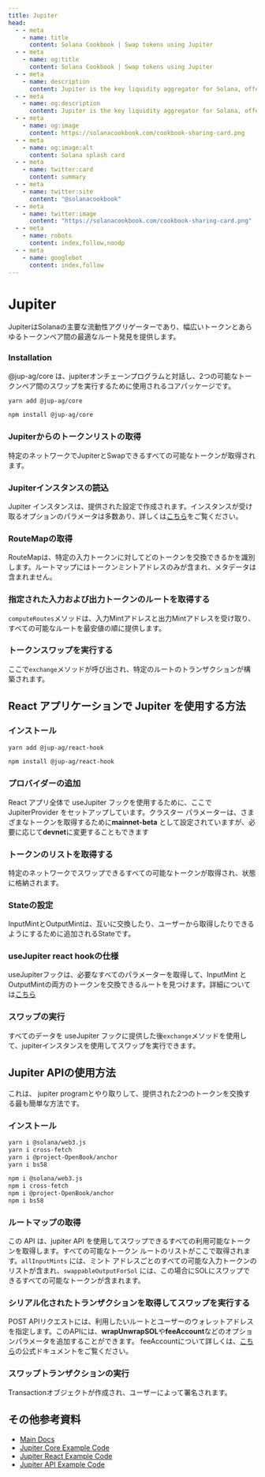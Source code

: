 ```yaml
---
title: Jupiter
head:
  - - meta
    - name: title
      content: Solana Cookbook | Swap tokens using Jupiter
  - - meta
    - name: og:title
      content: Solana Cookbook | Swap tokens using Jupiter
  - - meta
    - name: description
      content: Jupiter is the key liquidity aggregator for Solana, offering the widest range of tokens and best route discovery between any token pair.
  - - meta
    - name: og:description
      content: Jupiter is the key liquidity aggregator for Solana, offering the widest range of tokens and best route discovery between any token pair.
  - - meta
    - name: og:image
      content: https://solanacookbook.com/cookbook-sharing-card.png
  - - meta
    - name: og:image:alt
      content: Solana splash card
  - - meta
    - name: twitter:card
      content: summary
  - - meta
    - name: twitter:site
      content: "@solanacookbook"
  - - meta
    - name: twitter:image
      content: "https://solanacookbook.com/cookbook-sharing-card.png"
  - - meta
    - name: robots
      content: index,follow,noodp
  - - meta
    - name: googlebot
      content: index,follow
---
```


# Jupiter

JupiterはSolanaの主要な流動性アグリゲーターであり、幅広いトークンとあらゆるトークンペア間の最適なルート発見を提供します。

### Installation

@jup-ag/core は、jupiterオンチェーンプログラムと対話し、2つの可能なトークンペア間のスワップを実行するために使用されるコアパッケージです。

<CodeGroup>
  <CodeGroupItem title="YARN" active>

```bash
yarn add @jup-ag/core
```

  </CodeGroupItem>

  <CodeGroupItem title="NPM">

```bash
npm install @jup-ag/core
```

  </CodeGroupItem>
</CodeGroup>

### Jupiterからのトークンリストの取得

特定のネットワークでJupiterとSwapできるすべての可能なトークンが取得されます。

<SolanaCodeGroup>
  <SolanaCodeGroupItem title="TS" active>

  <template v-slot:default>

@[code](@/code/jupiter/token-list/main.en.ts)

  </template>

  <template v-slot:preview>

@[code](@/code/jupiter/token-list/main.preview.en.ts)

  </template>

  </SolanaCodeGroupItem>

</SolanaCodeGroup>

### Jupiterインスタンスの読込

Jupiter インスタンスは、提供された設定で作成されます。インスタンスが受け取るオプションのパラメータは多数あり、詳しくは[こちら](https://docs.jup.ag/jupiter-core/full-guide)をご覧ください。

<SolanaCodeGroup>
  <SolanaCodeGroupItem title="TS" active>

  <template v-slot:default>

@[code](@/code/jupiter/loading-instance/main.en.ts)

  </template>

  <template v-slot:preview>

@[code](@/code/jupiter/loading-instance/main.preview.en.ts)

  </template>

  </SolanaCodeGroupItem>

</SolanaCodeGroup>

### RouteMapの取得

RouteMapは、特定の入力トークンに対してどのトークンを交換できるかを識別します。ルートマップにはトークンミントアドレスのみが含まれ、メタデータは含まれません。

<SolanaCodeGroup>
  <SolanaCodeGroupItem title="TS" active>

  <template v-slot:default>

@[code](@/code/jupiter/route-map/main.en.ts)

  </template>

  <template v-slot:preview>

@[code](@/code/jupiter/route-map/main.preview.en.ts)

  </template>

  </SolanaCodeGroupItem>

</SolanaCodeGroup>

### 指定された入力および出力トークンのルートを取得する
`computeRoutes`メソッドは、入力Mintアドレスと出力Mintアドレスを受け取り、すべての可能なルートを最安値の順に提供します。

<SolanaCodeGroup>
  <SolanaCodeGroupItem title="TS" active>

  <template v-slot:default>

@[code](@/code/jupiter/routes/main.en.ts)

  </template>

  <template v-slot:preview>

@[code](@/code/jupiter/routes/main.preview.en.ts)

  </template>

  </SolanaCodeGroupItem>

</SolanaCodeGroup>

### トークンスワップを実行する
ここで`exchange`メソッドが呼び出され、特定のルートのトランザクションが構築されます。

<SolanaCodeGroup>
  <SolanaCodeGroupItem title="TS" active>

  <template v-slot:default>

@[code](@/code/jupiter/swap/main.en.ts)

  </template>

  <template v-slot:preview>

@[code](@/code/jupiter/swap/main.preview.en.ts)

  </template>

  </SolanaCodeGroupItem>

</SolanaCodeGroup>

## React アプリケーションで Jupiter を使用する方法

### インストール

<CodeGroup>
  <CodeGroupItem title="YARN" active>

```bash
yarn add @jup-ag/react-hook
```

  </CodeGroupItem>

  <CodeGroupItem title="NPM">

```bash
npm install @jup-ag/react-hook
```

  </CodeGroupItem>
</CodeGroup>

### プロバイダーの追加

React アプリ全体で useJupiter フックを使用するために、ここで JupiterProvider をセットアップしています。クラスター パラメーターは、さまざまなトークンを取得するために**mainnet-beta** として設定されていますが、必要に応じて**devnet**に変更することもできます

<SolanaCodeGroup>
  <SolanaCodeGroupItem title="TS" active>

  <template v-slot:default>

@[code](@/code/jupiter/providerSetup/main.en.ts)

  </template>

  <template v-slot:preview>

@[code](@/code/jupiter/providerSetup/main.preview.en.ts)

  </template>

  </SolanaCodeGroupItem>

</SolanaCodeGroup>

### トークンのリストを取得する

特定のネットワークでスワップできるすべての可能なトークンが取得され、状態に格納されます。

<SolanaCodeGroup>
  <SolanaCodeGroupItem title="TS" active>

  <template v-slot:default>

@[code](@/code/jupiter/react-token-list/main.en.ts)

  </template>

  <template v-slot:preview>

@[code](@/code/jupiter/react-token-list/main.preview.en.ts)

  </template>

  </SolanaCodeGroupItem>

</SolanaCodeGroup>

### Stateの設定

InputMintとOutputMintは、互いに交換したり、ユーザーから取得したりできるようにするために追加されるStateです。

<SolanaCodeGroup>
  <SolanaCodeGroupItem title="TS" active>

  <template v-slot:default>

@[code](@/code/jupiter/inputSetup/main.en.ts)

  </template>

  <template v-slot:preview>

@[code](@/code/jupiter/inputSetup/main.preview.en.ts)

  </template>

  </SolanaCodeGroupItem>

</SolanaCodeGroup>

### useJupiter react hookの仕様

useJupiterフックは、必要なすべてのパラメーターを取得して、InputMint と OutputMintの両方のトークンを交換できるルートを見つけます。詳細については[こちら](https://docs.jup.ag/jupiter-react/using-the-react-hook)

<SolanaCodeGroup>
  <SolanaCodeGroupItem title="TS" active>

  <template v-slot:default>

@[code](@/code/jupiter/useJupiter/main.en.ts)

  </template>

  <template v-slot:preview>

@[code](@/code/jupiter/useJupiter/main.preview.en.ts)

  </template>

  </SolanaCodeGroupItem>

</SolanaCodeGroup>

### スワップの実行

すべてのデータを useJupiter フックに提供した後`exchange`メソッドを使用して、jupiterインスタンスを使用してスワップを実行できます。

<SolanaCodeGroup>
  <SolanaCodeGroupItem title="TS" active>

  <template v-slot:default>

@[code](@/code/jupiter/reactSwap/main.en.ts)

  </template>

  <template v-slot:preview>

@[code](@/code/jupiter/reactSwap/main.preview.en.ts)

  </template>

  </SolanaCodeGroupItem>

</SolanaCodeGroup>

## Jupiter APIの使用方法

これは、 jupiter programとやり取りして、提供された2つのトークンを交換する最も簡単な方法です。

### インストール

<CodeGroup>
  <CodeGroupItem title="YARN" active>

```bash
yarn i @solana/web3.js
yarn i cross-fetch
yarn i @project-OpenBook/anchor
yarn i bs58
```

  </CodeGroupItem>

  <CodeGroupItem title="NPM">

```bash
npm i @solana/web3.js
npm i cross-fetch
npm i @project-OpenBook/anchor
npm i bs58
```

  </CodeGroupItem>
</CodeGroup>

### ルートマップの取得

この API は、jupiter API を使用してスワップできるすべての利用可能なトークンを取得します。すべての可能なトークン ルートのリストがここで取得されます。`allInputMints` には、ミント アドレスごとのすべての可能な入力トークンのリストが含まれ、`swappableOutputForSol` には、この場合にSOLにスワップできるすべての可能なトークンが含まれます。

<SolanaCodeGroup>
  <SolanaCodeGroupItem title="TS" active>

  <template v-slot:default>

@[code](@/code/jupiter/retriveapi/main.en.ts)

  </template>

  <template v-slot:preview>

@[code](@/code/jupiter/retriveapi/main.preview.en.ts)

  </template>

  </SolanaCodeGroupItem>

</SolanaCodeGroup>

### シリアル化されたトランザクションを取得してスワップを実行する
POST APIリクエストには、利用したいルートとユーザーのウォレットアドレスを指定します。このAPIには、**wrapUnwrapSOL**や**feeAccount**などのオプションパラメータを追加することができます。
 feeAccountについて詳しくは、[こちら](https://docs.jup.ag/jupiter-api/swap-api-for-solana)の公式ドキュメントをご覧ください。

<SolanaCodeGroup>
  <SolanaCodeGroupItem title="TS" active>

  <template v-slot:default>

@[code](@/code/jupiter/getTxapi/main.en.ts)

  </template>

  <template v-slot:preview>

@[code](@/code/jupiter/getTxapi/main.preview.en.ts)

  </template>

  </SolanaCodeGroupItem>

</SolanaCodeGroup>

### スワップトランザクションの実行
Transactionオブジェクトが作成され、ユーザーによって署名されます。

<SolanaCodeGroup>
  <SolanaCodeGroupItem title="TS" active>

  <template v-slot:default>

@[code](@/code/jupiter/executeapi/main.en.ts)

  </template>

  <template v-slot:preview>

@[code](@/code/jupiter/executeapi/main.preview.en.ts)

  </template>

  </SolanaCodeGroupItem>

</SolanaCodeGroup>

## その他参考資料

- [Main Docs](https://docs.jup.ag/)
- [Jupiter Core Example Code](https://github.com/jup-ag/jupiter-core-example)
- [Jupiter React Example Code](https://github.com/jup-ag/jupiter-api-nextjs-example)
- [Jupiter API Example Code](https://github.com/jup-ag/api-arbs-example)
